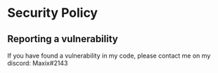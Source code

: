# Security Policy


## Reporting a vulnerability

If you have found a vulnerability in my code, please contact me on my discord:
Maxix#2143
